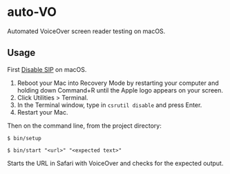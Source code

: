 # auto-VO

Automated VoiceOver screen reader testing on macOS.

## Usage

First [Disable SIP](https://apple.stackexchange.com/a/208481) on macOS.

1. Reboot your Mac into Recovery Mode by restarting your computer and holding down Command+R until the Apple logo appears on your screen.
1. Click Utilities > Terminal.
1. In the Terminal window, type in `csrutil disable` and press Enter.
1. Restart your Mac.

Then on the command line, from the project directory:

    $ bin/setup 

    $ bin/start "<url>" "<expected text>"

Starts the URL in Safari with VoiceOver and checks for the expected output.

